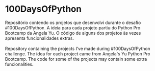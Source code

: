 # 100DaysOfPython
 Repositório contendo os projetos que desenvolvi durante o desafio #100DaysOfPython. A ideia para cada projeto partiu do Python Pro Bootcamp da Angela Yu. O código de alguns dos projetos às vezes apresenta funcionalidades extras.<br/><br/>
 Repository containing the projects I've made during #100DaysOfPython challenge. The idea for each project came from Angela's Yu Python Pro Bootcamp. The code for some of the projects may contain some extra funcionalities.

